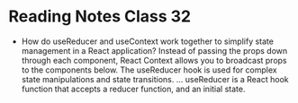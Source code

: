 # Reading Notes Class 32

- How do useReducer and useContext work together to simplify state management in a React application?
    Instead of passing the props down through each component, React Context allows you to broadcast props to the components below. The useReducer hook is used for complex state manipulations and state transitions. … useReducer is a React hook function that accepts a reducer function, and an initial state.

